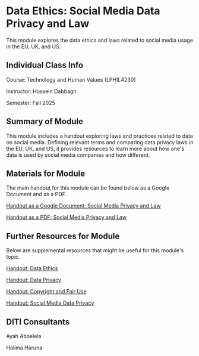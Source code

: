 <h1>Data Ethics: Social Media Data Privacy and Law</h1>

This module explores the data ethics and laws related to social media usage in the EU, UK, and US. 

<h2>Individual Class Info</h2>

Course: Technology and Human Values (LPHIL4230) 

Instructor: Hossein Dabbagh

Semester: Fall 2025

<h2>Summary of Module</h2>

This module includes a handout exploring laws and practices related to data on social media. Defining relevant terms and comparing data privacy laws in the EU, UK, and US, it provides resources to learn more about how one's data is used by social media companies and how different. 

<h2>Materials for Module</h2>

The main handout for this module can be found below as a Google Document and as a PDF.

[Handout as a Google Document: Social Media Privacy and Law](https://docs.google.com/document/d/1HQvriLFs4BclpmokwTnfbliGPZoFJPbLKPxS4Ia6YLU/edit?usp=sharing)

[Handout as a PDF: Social Media Privacy and Law](https://github.com/NULabNortheastern/digitalassignmentshowcase/blob/main/data-ethics/fa25-dabbagh-lphil4230-dataprivacy+law/andout_%20Social%20Media%20Data%20Privacy%20and%20the%20Law.pdf)


<h2>Further Resources for Module</h2>

Below are supplemental resources that might be useful for this module's topic.

[Handout: Data Ethics](https://github.com/NULabNortheastern/digitalassignmentshowcase/blob/main/handouts/data-ethics/Handout-Data_Ethics.pdf)

[Handout: Data Privacy](https://github.com/NULabNortheastern/digitalassignmentshowcase/blob/main/handouts/general/Handout_%20Data%20Privacy.pdf)

[Handout: Copyright and Fair Use](https://github.com/NULabNortheastern/digitalassignmentshowcase/blob/1d414eee3ea6bbc545a951ba9426c71b15cb499f/handouts/general/Copyright-Fair-Use.pdf)

[Handout: Social Media Data Privacy](https://docs.google.com/document/d/1fHIdfqg1FvbCbCTeBLsLdzqEXdnwWYmskMxLrKVs7gM/edit?tab=t.0)


<h2>DITI Consultants</h2>

Ayah Aboelela

Halima Haruna
